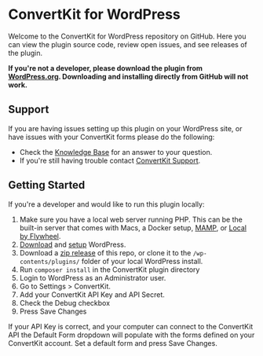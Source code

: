 # ConvertKit for WordPress

Welcome to the ConvertKit for WordPress repository on GitHub. Here you can view the plugin source code, review open issues, and see releases of the plugin.

**If you're not a developer, please download the plugin from [WordPress.org](https://wordpress.org/plugins/convertkit/). Downloading and installing directly from GitHub will not work.**

## Support

If you are having issues setting up this plugin on your WordPress site, or have issues with your ConvertKit forms please do the following:

* Check the [Knowledge Base](https://help.convertkit.com/) for an answer to your question.
* If you're still having trouble contact [ConvertKit Support](https://convertkit.com/support/).

## Getting Started

If you're a developer and would like to run this plugin locally:

1. Make sure you have a local web server running PHP. This can be the built-in server that comes with Macs, a Docker setup, [MAMP](https://mamp.info), or
[Local by Flywheel](https://local.getflywheel.com/).
2. [Download](https://wordpress.org/download/) and [setup](https://codex.wordpress.org/Installing_WordPress#Famous_5-Minute_Installation) WordPress.
3. Download a [zip release](https://github.com/ConvertKit/ConvertKit-WordPress/releases) of this repo, or clone it to the `/wp-contents/plugins/` folder of your local WordPress install.
4. Run `composer install` in the ConvertKit plugin directory
4. Login to WordPress as an Administrator user.
5. Go to Settings > ConvertKit.
6. Add your ConvertKit API Key and API Secret.
7. Check the Debug checkbox
8. Press Save Changes

If your API Key is correct, and your computer can connect to the ConvertKit API the Default Form dropdown will populate with the forms defined on your ConvertKit account. Set a default form and press Save Changes.
